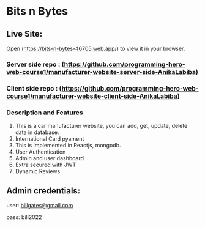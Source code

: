 # Bits n Bytes

## Live Site: 
Open (https://bits-n-bytes-46705.web.app/) to view it in your browser.

### Server side repo : (https://github.com/programming-hero-web-course1/manufacturer-website-server-side-AnikaLabiba)
### Client side repo : (https://github.com/programming-hero-web-course1/manufacturer-website-client-side-AnikaLabiba)

### Description and Features
1. This is a car manufacturer website, you can add, get, update, delete data in database.
2. International Card pyament
3. This is implemented in Reactjs, mongodb.
4. User Authentication
5. Admin and user dashboard
6. Extra secured with JWT
7. Dynamic Reviews

## Admin credentials:
user: billgates@gmail.com

pass: bill2022
 


